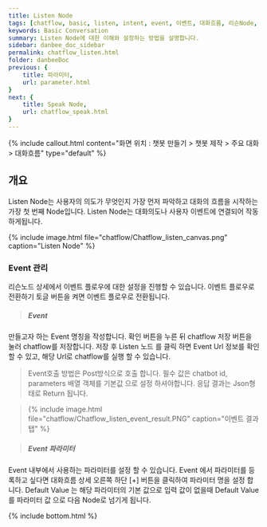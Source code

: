 ```yaml
---
title: Listen Node 
tags: [chatflow, basic, listen, intent, event, 이벤트, 대화흐름, 리슨Node, 의도추론예문, 파라미터]
keywords: Basic Conversation
summary: Listen Node에 대한 이해와 설정하는 방법을 설명합니다.
sidebar: danbee_doc_sidebar
permalink: chatflow_listen.html
folder: danbeeDoc
previous: {
    title: 파라미터, 
    url: parameter.html
}
next: {
    title: Speak Node,
    url: chatflow_speak.html
}
---
```


{% include callout.html content="화면 위치 : 챗봇 만들기 > 챗봇 제작 > 주요 대화 > 대화흐름" type="default" %}

## 개요

Listen Node는 사용자의 의도가 무엇인지 가장 먼저 파악하고 대화의 흐름을 시작하는 가장 첫 번째 Node입니다.
Listen Node는 대화의도나 사용자 이벤트에 연결되어 작동하게됩니다. 

{% include image.html file="chatflow/Chatflow_listen_canvas.png"  caption="Listen Node" %}

<!-- 

### 기본정보

Listen Node에 표시될 기본적인 Node명과 Node에 대한 내용을 입력합니다.

{% include image.html file="chatflow/Chatflow_listen_basic.png"  caption="ListenNode 기본정보" %}


### 대화의도 연결

Listen 노드 연결 방법 라디오 버튼 중 Intent를 선택합니다.
대화의도 연결은 2개의 탭으로 구성되어 있습니다. 
- [의도추론예문](chatflow_listen.html#의도추론예문)
- [파라미터](chatflow_listen.html#parameter)

의도관리에서 등록된 대화의도들을 매핑함으로써 대화의도에 등록된 예문 페턴이 일치될때 해당 Listen Node가 구동되어 Chatflow의 흐름을 타게 됩니다. 
Listen Node와 대화의도는 1:1 매핑 관계를 갖게 됩니다. 그렇기 때문에 대화의도 연결시 이미 매핑된 대화의도와 선택가능한 대화의도가 구분되어 보여지게 됩니다.

{% include image.html file="chatflow/Chatflow_listen_select.png"  caption="대화의도 선택" %}

#### 의도추론예문

선택된 대화의도에 대해서는 등록되었던 의도추론 예문 패턴이 화면에 나열됩니다. 
아래 그림은 야식주문 Listen Node가 구동되기 위한 대화의도가 매핑된 화면 입니다.

{% include image.html file="chatflow/Chatflow_listen_intent.png"  caption="대화의도 탭" %}

#### 파라미터

선택된 대화의도에 등록되었던 파라미터가 화면에 나열됩니다. 
파라미터(단어항목)은 의도관리에서 등록된 '추출된 파라미터' 데이터를 의미합니다. 
사용자가 입력된 문장에서 NLU가 의미 있는 파라미터 정보를 추출하게 되고 그 정보를 매핑된 Listen 노드가 전달받는 구조입니다.
Listen 노드에서 파라미터를 추가적으로 등록하고 싶다면 [+] 버튼을 클릭하여 파라미터 명과 유형을 지정해 주면 됩니다. 

{% include image.html file="chatflow/Chatflow_listen_parameter.png"  caption="파라미터 탭" %} -->

### Event 관리

리슨노드 상세에서 이벤트 플로우에 대한 설정을 진행할 수 있습니다.
이벤트 플로우로 전환하기 토글 버튼을 켜면 이벤트 플로우로 전환됩니다.

>##### Event
만들고자 하는 Event 명칭을 작성합니다. 확인 버튼을 누른 뒤 chatflow 저장 버튼을 눌러 chatflow를 저장합니다.
저장 후 Listen 노드 를 클릭 하면 Event Url 정보를 확인 할 수 있고, 해당 Url로 chatflow를 실행 할 수 있습니다.

>Event호출 방법은 Post방식으로 호출 합니다. 필수 값은 chatbot id, parameters 배열 객체를 기본값 으로 설정 하셔야합니다.
응답 결과는 Json형태로 Return 됩니다.

>{% include image.html file="chatflow/Chatflow_listen_event_result.PNG"  caption="이벤트 결과 탭" %}

>##### Event 파라미터
Event 내부에서 사용하는 파라미터를 설정 할 수 있습니다. Event 에서 파라미터를 등록하고 싶다면 대화흐름 상세 오른쪽 하단 [+] 버튼을
클릭하여 파라미터 명을 설정 합니다. Default Value 는 해당 파라미터의 기본 값으로 입력 값이 없을때 Default Value
를 파라미터 값 으로 다음 Node로 넘기게 됩니다.


{% include bottom.html %}
